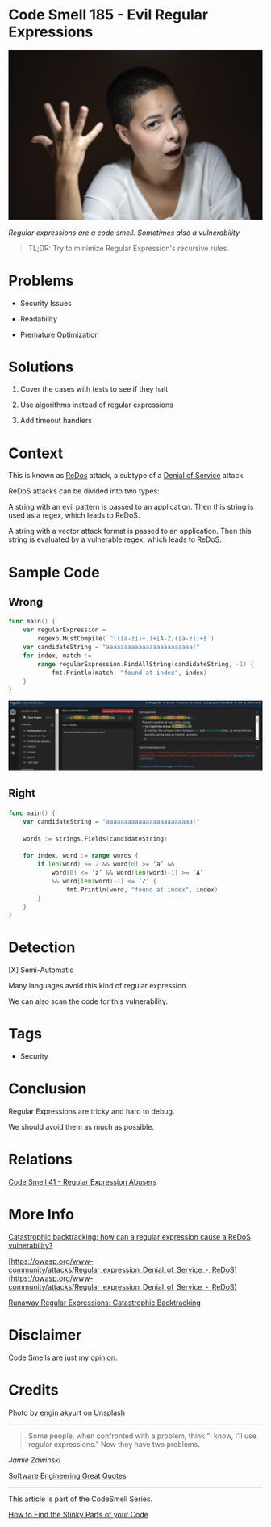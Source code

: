 # Code Smell 185 - Evil Regular Expressions
            
![Code Smell 185 - Evil Regular Expressions](Code%20Smell%20185%20-%20Evil%20Regular%20Expressions.jpg)

*Regular expressions are a code smell. Sometimes also a vulnerability*

> TL;DR: Try to minimize Regular Expression's recursive rules.

# Problems

- Security Issues

- Readability

- Premature Optimization

# Solutions

1. Cover the cases with tests to see if they halt

2. Use algorithms instead of regular expressions

3. Add timeout handlers

# Context

This is known as [ReDos](https://owasp.org/www-community/attacks/Regular_expression_Denial_of_Service_-_ReDoS) attack, a subtype of a [Denial of Service](https://en.wikipedia.org/wiki/Denial-of-service_attack) attack.

ReDoS attacks can be divided into two types:

A string with an evil pattern is passed to an application. Then this string is used as a regex, which leads to ReDoS.

A string with a vector attack format is passed to an application. Then this string is evaluated by a vulnerable regex, which leads to ReDoS.

# Sample Code

## Wrong

[Gist Url]: # (https://gist.github.com/mcsee/a4e74fb3e18cde7ff7f15636e05ced89)

```go
func main() {
    var regularExpression = 
        regexp.MustCompile(`^(([a-z])+.)+[A-Z]([a-z])+$`)
    var candidateString = "aaaaaaaaaaaaaaaaaaaaaaaa!"
    for index, match := 
        range regularExpression.FindAllString(candidateString, -1) {
            fmt.Println(match, "found at index", index)
    }
}
```

![Regex 101](Regex%20101.png)

## Right

[Gist Url]: # (https://gist.github.com/mcsee/4ba06d514fb663f0ee628139d463f8c7)

```go
func main() {
    var candidateString = "aaaaaaaaaaaaaaaaaaaaaaaa!"

    words := strings.Fields(candidateString)

    for index, word := range words {
        if len(word) >= 2 && word[0] >= ’a’ && 
            word[0] <= ’z’ && word[len(word)-1] >= ’A’
            && word[len(word)-1] <= ’Z’ {
                fmt.Println(word, "found at index", index)
        }
    }
}
```

# Detection

[X] Semi-Automatic 

Many languages avoid this kind of regular expression.

We can also scan the code for this vulnerability.

# Tags

- Security

# Conclusion

Regular Expressions are tricky and hard to debug. 

We should avoid them as much as possible.

# Relations

[Code Smell 41 - Regular Expression Abusers](https://github.com/mcsee/Software-Design-Articles/tree/main/Articles/Code%20Smells/Code%20Smell%2041%20-%20Regular%20Expression%20Abusers/readme.md)

# More Info

[Catastrophic backtracking: how can a regular expression cause a ReDoS vulnerability?](https://dev.to/unicorn_developer/catastrophic-backtracking-how-can-a-regular-expression-cause-a-redos-vulnerability-aia)

[https://owasp.org/www-community/attacks/Regular_expression_Denial_of_Service_-_ReDoS](https://owasp.org/www-community/attacks/Regular_expression_Denial_of_Service_-_ReDoS)

[Runaway Regular Expressions: Catastrophic Backtracking](https://www.regular-expressions.info/catastrophic.html)

# Disclaimer

Code Smells are just my [opinion](https://github.com/mcsee/Software-Design-Articles/tree/main/Articles/Blogging/I%20Wrote%20More%20than%2090%20Articles%20on%202021%20Here%20is%20What%20I%20Learned/readme.md).

# Credits

Photo by [engin akyurt](https://unsplash.com/@enginakyurt) on [Unsplash](https://unsplash.com/s/photos/regular-expression)  
  
* * *

> Some people, when confronted with a problem, think “I know, I’ll use regular expressions.” Now they have two problems.

_Jamie Zawinski_
 
[Software Engineering Great Quotes](https://github.com/mcsee/Software-Design-Articles/tree/main/Articles/Quotes/Software%20Engineering%20Great%20Quotes/readme.md)

* * *

This article is part of the CodeSmell Series.

[How to Find the Stinky Parts of your Code](https://github.com/mcsee/Software-Design-Articles/tree/main/Articles/Code%20Smells/How%20to%20Find%20the%20Stinky%20parts%20of%20your%20Code/readme.md)